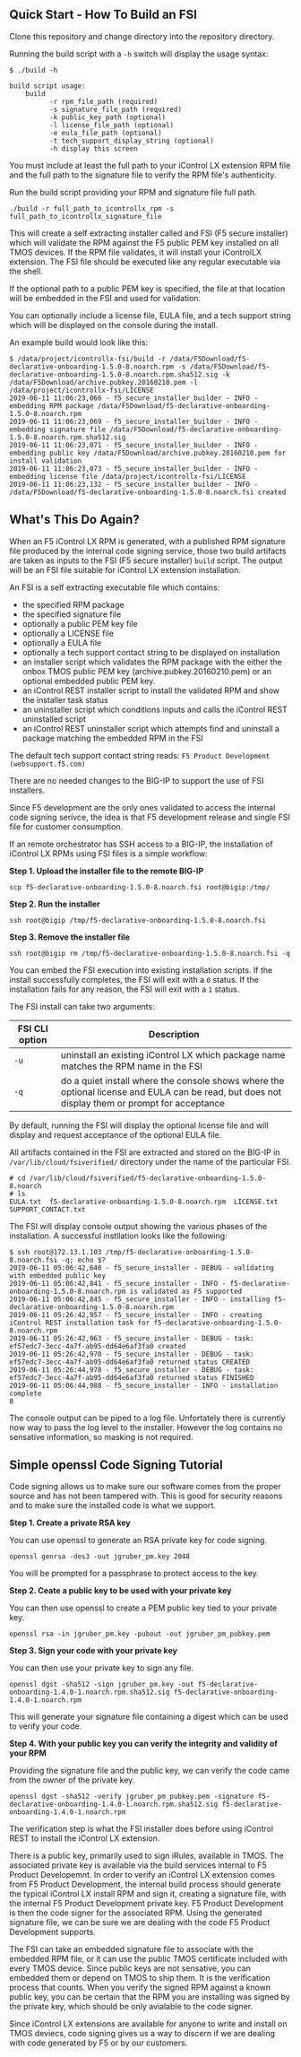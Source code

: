 ## Quick Start - How To Build an FSI ##

Clone this repository and change directory into the repository directory.

Running the build script with a `-h` switch will display the usage syntax:

```
$ ./build -h

build script usage:
    build 
          -r rpm_file_path (required)
          -s signature_file_path (required)
          -k public_key_path (optional)
          -l license_file_path (optional)
          -e eula_file_path (optional)
          -t tech_support_display_string (optional)
          -h display this screen
```

You must include at least the full path to your iControl LX extension RPM file and the full path to the signature file to verify the RPM file's authenticity.

Run the build script providing your RPM and signature file full path.

`./build -r full_path_to_icontrollx_rpm -s full_path_to_icontrollx_signature_file`

This will create a self extracting installer called and FSI (F5 secure installer) which will validate the RPM against the F5 public PEM key installed on all TMOS devices. If the RPM file validates, it will install your iControlLX extension. The FSI file should be executed like any regular executable via the shell.

If the optional path to a public PEM key is specified, the file at that location will be embedded in the FSI and used for validation.

You can optionally include a license file, EULA file, and a tech support string which will be displayed on the console during the install.


An example build would look like this:

```
$ /data/project/icontrollx-fsi/build -r /data/F5Download/f5-declarative-onboarding-1.5.0-8.noarch.rpm -s /data/F5Download/f5-declarative-onboarding-1.5.0-8.noarch.rpm.sha512.sig -k /data/F5Download/archive.pubkey.20160210.pem -l /data/project/icontrollx-fsi/LICENSE
2019-06-11 11:06:23,066 - f5_secure_installer_builder - INFO - embedding RPM package /data/F5Download/f5-declarative-onboarding-1.5.0-8.noarch.rpm
2019-06-11 11:06:23,069 - f5_secure_installer_builder - INFO - embedding signature file /data/F5Download/f5-declarative-onboarding-1.5.0-8.noarch.rpm.sha512.sig
2019-06-11 11:06:23,071 - f5_secure_installer_builder - INFO - embedding public key /data/F5Download/archive.pubkey.20160210.pem for install validation
2019-06-11 11:06:23,073 - f5_secure_installer_builder - INFO - embedding license file /data/project/icontrollx-fsi/LICENSE
2019-06-11 11:06:23,132 - f5_secure_installer_builder - INFO - /data/F5Download/f5-declarative-onboarding-1.5.0-8.noarch.fsi created
```

## What's This Do Again? ##

When an F5 iControl LX RPM is generated, with a published RPM signature file produced by the internal code signing service, those two build artifacts are taken as inputs to the FSI (F5 secure installer) `build` script. The output will be an FSI file suitable for iControl LX extension installation.

An FSI is a self extracting executable file which contains:

- the specified RPM package
- the specified signature file
- optionally a public PEM key file
- optionally a LICENSE file
- optionally a EULA file
- optionally a tech support contact string to be displayed on installation
- an installer script which validates the RPM package with the either the onbox TMOS public PEM key (archive.pubkey.20160210.pem) or an optional embedded public PEM key.
- an iControl REST installer script to install the validated RPM and show the installer task status
- an uninstaller script which conditions inputs and calls the iControl REST uninstalled script
- an iControl REST uninstaller script which attempts find and uninstall a package matching the embedded RPM in the FSI

The default tech support contact string reads: `F5 Product Development (websupport.f5.com)`

There are no needed changes to the BIG-IP to support the use of FSI installers.

Since F5 development are the only ones validated to access the internal code signing serivce, the idea is that F5 development release and single FSI file for customer consumption.

If an remote orchestrator has SSH access to a BIG-IP, the installation of iControl LX RPMs using FSI files is a simple workflow:

**Step 1. Upload the installer file to the remote BIG-IP**

```scp f5-declarative-onboarding-1.5.0-8.noarch.fsi root@bigip:/tmp/```

**Step 2. Run the installer**

```ssh root@bigip /tmp/f5-declarative-onboarding-1.5.0-8.noarch.fsi```

**Step 3. Remove the installer file**

```ssh root@bigip rm /tmp/f5-declarative-onboarding-1.5.0-8.noarch.fsi -q```

You can embed the FSI execution into existing installation scripts. If the install successfully completes, the FSI will exit with a `0` status. If the installation fails for any reason, the FSI will exit with a `1` status.

The FSI install can take two arguments:

| FSI CLI option | Description|
| --------------------- | ---------------|
| `-u` | uninstall an existing iControl LX which package name matches the RPM name in the FSI |
| `-q` | do a quiet install where the console shows where the optional license and EULA can be read, but does not display them or prompt for acceptance |

By default, running the FSI will display the optional license file and will display and request acceptance of the optional EULA file.

All artifacts contained in the FSI are extracted and stored on the BIG-IP in `/var/lib/cloud/fsiverified/` directory under the name of the particular FSI.

```
# cd /var/lib/cloud/fsiverified/f5-declarative-onboarding-1.5.0-8.noarch
# ls 
EULA.txt  f5-declarative-onboarding-1.5.0-8.noarch.rpm  LICENSE.txt  SUPPORT_CONTACT.txt
```

The FSI will display console output showing the various phases of the installation.  A successful instllation looks like the following:

```
$ ssh root@172.13.1.103 /tmp/f5-declarative-onboarding-1.5.0-8.noarch.fsi -q; echo $?
2019-06-11 05:06:42,640 - f5_secure_installer - DEBUG - validating with embedded public key
2019-06-11 05:06:42,841 - f5_secure_installer - INFO - f5-declarative-onboarding-1.5.0-8.noarch.rpm is validated as F5 supported
2019-06-11 05:06:42,845 - f5_secure_installer - INFO - installing f5-declarative-onboarding-1.5.0-8.noarch.rpm
2019-06-11 05:26:42,957 - f5_secure_installer - INFO - creating iControl REST installation task for f5-declarative-onboarding-1.5.0-8.noarch.rpm
2019-06-11 05:26:42,963 - f5_secure_installer - DEBUG - task: ef57edc7-3ecc-4a7f-ab95-dd64e6af3fa0 created
2019-06-11 05:26:42,970 - f5_secure_installer - DEBUG - task: ef57edc7-3ecc-4a7f-ab95-dd64e6af3fa0 returned status CREATED
2019-06-11 05:26:44,978 - f5_secure_installer - DEBUG - task: ef57edc7-3ecc-4a7f-ab95-dd64e6af3fa0 returned status FINISHED
2019-06-11 05:06:44,988 - f5_secure_installer - INFO - installation complete
0
```
The console output can be piped to a log file. Unfortately there is currently now way to pass the log level to the installer. However the log contains no sensative information, so masking is not required.

## Simple openssl Code Signing Tutorial ###

Code signing allows us to make sure our software comes from the proper source and has not been tampered with. This is good for security reasons and to make sure the installed code is what we support.

**Step 1. Create a private RSA key**

You can use openssl to generate an RSA private key for code signing.

`openssl genrsa -des3 -out jgruber_pm.key 2048`

You will be prompted for a passphrase to protect access to the key.

**Step 2. Ceate a public key to be used with your private key**

You can then use openssl to create a PEM public key tied to your private key.

`openssl rsa -in jgruber_pm.key -pubout -out jgruber_pm_pubkey.pem`

**Step 3. Sign your code with your private key**

You can then use your private key to sign any file.

`openssl dgst -sha512 -sign jgruber_pm.key -out f5-declarative-onboarding-1.4.0-1.noarch.rpm.sha512.sig f5-declarative-onboarding-1.4.0-1.noarch.rpm`

This will generate your signature file containing a digest which can be used to verify your code.

**Step 4. With your public key you can verify the integrity and validity of your RPM**

Providing the signature file and the public key, we can verify the code came from the owner of the private key.

`openssl dgst -sha512 -verify jgruber_pm_pubkey.pem -signature f5-declarative-onboarding-1.4.0-1.noarch.rpm.sha512.sig f5-declarative-onboarding-1.4.0-1.noarch.rpm`

The verification step is what the FSI installer does before using iControl REST to install the iControl LX extension. 

There is a public key, primarily used to sign iRules, available in TMOS. The associated private key is available via the build services internal to F5 Product Developemnt. In order to verify an iControl LX extension comes from F5 Product Development, the internal build process should generate the typical iControl LX install RPM and sign it, creating a signature file, with the internal F5 Product Development private key. F5 Product Development is then the code signer for the associated RPM. Using the generated signature file, we can be sure we are dealing with the code F5 Product Development supports.

The FSI can take an embedded signature file to associate with the embedded RPM file, or it can use the public TMOS certificate included with every TMOS device. Since public keys are not sensative, you can embedded them or depend on TMOS to ship them. It is the verification process that counts. When you verify the signed RPM against a known public key, you can be certain that the RPM you are installing was signed by the private key, which should be only avialable to the code signer.

Since iControl LX extensions are available for anyone to write and install on TMOS deviecs, code signing gives us a way to discern if we are dealing with code generated by F5 or by our customers.